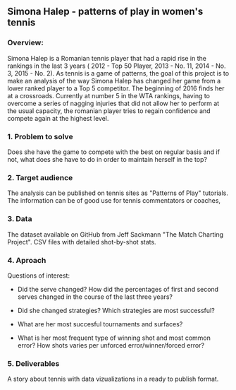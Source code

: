 ## **Simona Halep  - patterns of play in women's tennis**

 
### **Overview:** 

Simona Halep is a Romanian tennis player that had a rapid rise in the rankings in the last 3 years ( 2012 - Top 50 Player, 2013 - No. 11, 2014 - No. 3, 2015 - No. 2). As tennis is a game of patterns, the goal of this project is to make an analysis of the way Simona Halep has changed her game from a lower ranked player to a Top 5 competitor.
The beginning of 2016 finds her at a crossroads. Currently at number 5 in the WTA rankings, having to overcome a series of nagging injuries that did not allow her to perform at the usual capacity, the romanian player tries to regain confidence and compete again at the highest level.

### 1. Problem to solve

Does she have the game to compete with the best on regular basis and if not, what does she have to do in order to maintain herself in the top?

   
### 2. Target audience

The analysis can be published on tennis sites as "Patterns of Play" tutorials. The information can be of good use for tennis commentators or coaches,
    
### 3. Data

The dataset available on GitHub from Jeff Sackmann "The Match Charting Project". CSV files with detailed shot-by-shot stats.

### 4. Aproach

Questions of interest:
    
+ Did the serve changed? How did the percentages of first and second serves changed in the course of the last three years?
    
+ Did she changed strategies? Which strategies are most successful?
    
+ What are her most succesful tournaments and surfaces?
    
+ What is her most frequent type of winning shot and most common error? How shots varies per unforced error/winner/forced error?

### 5. Deliverables

A story about tennis with data vizualizations in a ready to publish format.
